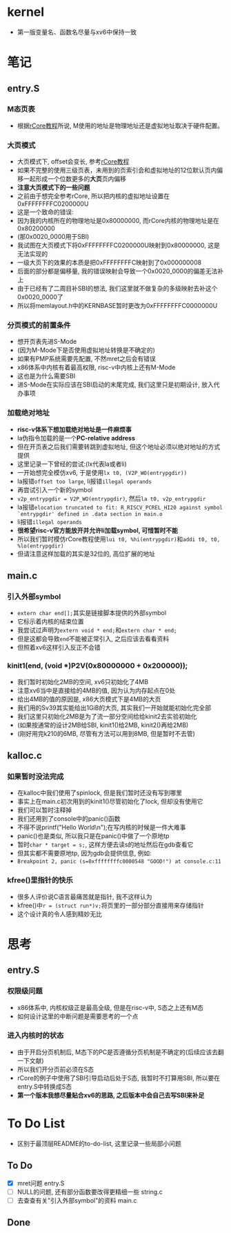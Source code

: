 # kernel
- 第一版变量名、函数名尽量与xv6中保持一致

# 笔记

## entry.S

### M态页表
- 根据[rCore教程](https://rcore-os.github.io/rCore-Tutorial-Book-v3/chapter4/3sv39-implementation-1.html)所说, M使用的地址是物理地址还是虚拟地址取决于硬件配置。

### 大页模式
- 大页模式下, offset会变长, 参考[rCore教程](https://rcore-os.github.io/rCore-Tutorial-Book-v3/chapter4/3sv39-implementation-1.html)
- 如果不完整的使用三级页表，未用到的页索引会和虚拟地址的12位默认页内偏移一起形成一个位数更多的**大页**页内偏移
- **注意大页模式下的一些问题**
- 之前由于想完全参考rCore, 所以把内核的虚拟地址设置在0xFFFFFFFFC0200000U
- 这是一个致命的错误:
- 因为我的内核所在的物理地址是0x80000000, 而rCore内核的物理地址是在0x80200000
- (那0x0020_0000用于SBI)
- 我试图在大页模式下将0xFFFFFFFFC0200000U映射到0x80000000, 这是无法实现的
- 一级大页下的效果的本质是把0xFFFFFFFFC映射到了0x000000008
- 后面的部分都是偏移量, 我的错误映射会导致一个0x0020_0000的偏差无法补上
- 由于已经有了二周目补SBI的想法, 我们这里就不做复杂的多级映射去补这个0x0020_0000了
- 所以将memlayout.h中的KERNBASE暂时更改为0xFFFFFFFFC0000000U

### 分页模式的前置条件
- 想开页表先进S-Mode
- (因为M-Mode下是否使用虚拟地址转换是不确定的)
- 如果有PMP系统需要先配置, 不然mret之后会有错误
- x86体系中内核有着最高权限, risc-v中内核上还有M-Mode
- 这也是为什么需要SBI
- 进S-Mode在实际应该在SBI启动的末尾完成, 我们这里只是初期设计, 放入代办事项

### 加载绝对地址
- **risc-v体系下想加载绝对地址是一件麻烦事**
- la伪指令加载的是一个**PC-relative address**
- 但在开页表之后我们需要转跳到虚拟地址, 但这个地址必须以绝对地址的方式提供
- 这里记录一下曾经的尝试:(lx代表la或者li)
- 一开始想完全模仿xv6, 于是使用```lx t0, (V2P_WO(entrypgdir))```
- la报错`offset too large`, li报错`illegal operands`
- 再尝试引入一个新的symbol
- `v2p_entrypgdir = V2P_WO(entrypgdir)`, 然后`la t0, v2p_entrypgdir`
- la报错```elocation truncated to fit: R_RISCV_PCREL_HI20 against symbol `entrypgdir' defined in .data section in main.o```
- li报错`illegal operands`
- **很希望risc-v官方能放开并允许li加载symbol, 可惜暂时不能**
- 所以我们暂时模仿rCore教程使用`lui t0, %hi(entrypgdir)`和`addi t0, t0, %lo(entrypgdir)`
- 但请注意这样加载的其实是32位的, 高位扩展的地址

## main.c

### 引入外部symbol
- `extern char end[];`其实是链接脚本提供的外部symbol
- 它标示着内核的结束位置
- 我尝试过声明为`extern void * end;`和`extern char * end;`
- 但是这都会导致`end`不能被正常引入, 之后应该去看看资料
- 但照着xv6这样引入反正不会错

### kinit1(end, (void *)P2V(0x80000000 + 0x200000));
- 我们暂时初始化2MB的空间, xv6只初始化了4MB
- 注意xv6当中是直接给的4MB的值, 因为认为内存起点在0处
- 给出4MB的值的原因是, x86大页模式下是4MB的大页
- 我们用的Sv39其实能给出1GiB的大页, 其实我们一开始就能初始化完全部
- 我们这里只初始化2MB是为了流一部分空间给给kinit2去实验初始化
- (如果按通常的设计2MB给SBI, kinit1()给2MB, kinit2()再给2MB)
- (刚好用完k210的6MB, 尽管有方法可以用到8MB, 但是暂时不去管)

## kalloc.c

### 如果暂时没法完成
- 在kalloc中我们使用了spinlock, 但是我们暂时还没有写到哪里
- 事实上在main.c初次用到的kinit1()尽管初始化了lock, 但却没有使用它
- 我们可以暂时注释掉
- 我们还用到了console中的panic()函数
- 不得不说printf("Hello World\n");在写内核的时候是一件大难事
- panic()也是类似, 所以我只是在panic()中做了一个原地tp
- 暂时`char * target = s;`, 这样方便去读s的地址然后在gdb查看它
- 但其实都不需要原地tp, 因为gdb会提供信息, 例如:
- `Breakpoint 2, panic (s=0xffffffffc0000548 "GOOD!") at console.c:11`

### kfree()里指针的快乐
- 很多人评价说C语言最痛苦就是指针, 我不这样认为
- kfree()中`r = (struct run*)v;`将页里的一部分部分直接用来存储指针
- 这个设计真的令人感到精妙无比


# 思考

## entry.S

### 权限级问题
- x86体系中, 内核权级正是最高全级, 但是在risc-v中, S态之上还有M态
- 如何设计这里的中断问题是需要思考的一个点

### 进入内核时的状态
- 由于开启分页机制后, M态下的PC是否遵循分页机制是不确定的(后续应该去翻一下文献)
- 所以我们开分页前必须在S态
- rCore的例子中使用了SBI引导启动后处于S态, 我暂时不打算用SBI, 所以要在entry.S中转换成S态
- **第一个版本我想尽量贴合xv6的思路, 之后版本中会自己去写SBI来补足**

# To Do List
- 区别于最顶层README的to-do-list, 这里记录一些局部小问题

## To Do
* [X] mret问题                                entry.S
* [ ] NULL的问题, 还有部分函数要改得更精细一些     string.c
* [ ] 去查查有关"引入外部symbol"的资料           main.c

## Done
